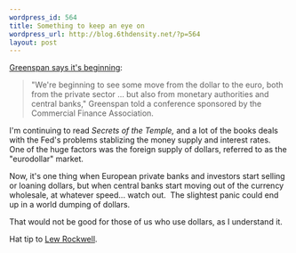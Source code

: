 ```yaml
--- 
wordpress_id: 564
title: Something to keep an eye on
wordpress_url: http://blog.6thdensity.net/?p=564
layout: post
---
```

<a href="http://today.reuters.com/news/articlenews.aspx?type=businessNews&storyid=2006-10-26T142042Z_01_WBT006123_RTRUKOC_0_US-ECONOMY-GREENSPAN-DOLLAR.xml&src=rss&rpc=23">Greenspan says it's beginning</a>:
<blockquote>"We're beginning to see some move from the dollar to the euro, both from the private sector ... but also from monetary authorities and central banks," Greenspan told a conference sponsored by the Commercial Finance Association.</blockquote>
I'm continuing to read <em>Secrets of the Temple,</em> and a lot of the books deals with the Fed's problems stablizing the money supply and interest rates.  One of the huge factors was the foreign supply of dollars, referred to as the "eurodollar" market.

Now, it's one thing when European private banks and investors start selling or loaning dollars, but when central banks start moving out of the currency wholesale, at whatever speed... watch out.  The slightest panic could end up in a world dumping of dollars.

That would not be good for those of us who use dollars, as I understand it.

Hat tip to <a href="http://blog.lewrockwell.com/lewrw/archives/011610.html">Lew Rockwell</a>.

